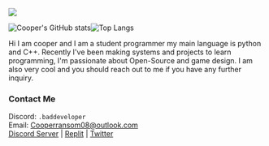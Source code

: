 ![](https://komarev.com/ghpvc/?itzCozi&color=dc143c&style=for-the-badge&base=1000&abbreviated=true)  

![Cooper's GitHub stats](https://github-readme-stats.vercel.app/api?username=itzCozi&show_icons=true&theme=nord)![Top Langs](https://github-readme-stats.vercel.app/api/top-langs/?username=itzCozi&hide=css,batchfile&langs_count=3&size_weight=0.5&count_weight=0.5&theme=nord)

Hi I am cooper and I am a student programmer my main language is python and C++. Recently I've been making systems and projects to learn programming, I'm passionate about Open-Source and game design. I am also very cool and you should reach out to me if you have any further inquiry.

### Contact Me
Discord: `.baddeveloper`  
Email: Cooperransom08@outlook.com  
[Discord Server](https://discord.gg/xGnQQGxwq2)  |  [Replit](https://replit.com/@cozi08)  |  [Twitter](https://twitter.com/ransom_cooper)
